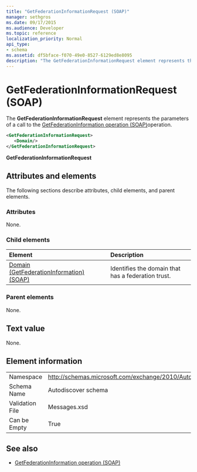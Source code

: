 ```yaml
---
title: "GetFederationInformationRequest (SOAP)"
manager: sethgros
ms.date: 09/17/2015
ms.audience: Developer
ms.topic: reference
localization_priority: Normal
api_type:
- schema
ms.assetid: df5bface-f070-49e0-8527-6129ed8e8095
description: "The GetFederationInformationRequest element represents the parameters of a call to the GetFederationInformation operation (SOAP)operation."
---
```


# GetFederationInformationRequest (SOAP)

The **GetFederationInformationRequest** element represents the parameters of a call to the [GetFederationInformation operation (SOAP)](getfederationinformation-operation-soap.md)operation.
  
```XML
<GetFederationInformationRequest>
   <Domain/>
</GetFederationInformationRequest>
```

**GetFederationInformationRequest**

## Attributes and elements

The following sections describe attributes, child elements, and parent elements.
  
### Attributes

None.
  
### Child elements

|**Element**|**Description**|
|:-----|:-----|
|[Domain (GetFederationInformation) (SOAP)](domain-getfederationinformationsoap.md) <br/> |Identifies the domain that has a federation trust.  <br/> |
   
### Parent elements

None.
  
## Text value

None. 
  
## Element information

|||
|:-----|:-----|
|Namespace  <br/> |http://schemas.microsoft.com/exchange/2010/Autodiscover  <br/> |
|Schema Name  <br/> |Autodiscover schema  <br/> |
|Validation File  <br/> |Messages.xsd  <br/> |
|Can be Empty  <br/> |True  <br/> |
   
## See also

- [GetFederationInformation operation (SOAP)](getfederationinformation-operation-soap.md)

